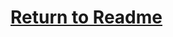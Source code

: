 # [Return to Readme](https://github.com/ARTS-Laboratory/Senior-Design-Project-EMCH427-002-Team-4-Downey/tree/main/CLAMS_Hardware#readme)
